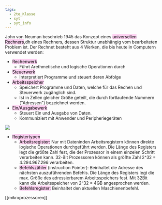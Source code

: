 ```yaml
---
tags:
  - 2te_Klasse
  - syt
  - syt_info
---
```


John von Neuman beschrieb 1945 das Konzept eines <mark style="background: #FFB8EBA6;">universellen Rechners</mark>,dh eines Rechners, dessen Struktur unabhängig vom bearbeiteten Problem ist. Der Rechnet besteht aus 4 Werken, die bis heute in Computern verwendet werden:

- <mark style="background: #FFB8EBA6;">Rechenwerk</mark>
	- Führt Arethmetische und logische Operationen durch
- <mark style="background: #FFB8EBA6;">Steuerwerk</mark>
	- Interpretiert Programme und steuert deren Abfolge
- <mark style="background: #FFB8EBA6;">Arbeitsspeicher</mark>
	- Speichert Programme und Daten, welche für das Rechen und Steuerwerk zugänglich sind.
	- Ist in Zellen gleicher Größe geteilt, die durch fortlaufende Nummern ("Adressen") bezeichnet werden.
- <mark style="background: #FFB8EBA6;">Ein/Ausgabewerk</mark>
	- Steuert Ein und Ausgabe von Daten.
	- Kommuniziert mit Anwender und Peripheriegeräten

![](DR28-02-2024-18.excalidraw.svg)

- <mark style="background: #FFB8EBA6;">Registertypen</mark>
	- <mark style="background: #FFB8EBA6;">Arbeitsregister:</mark> Nur mit Dateninden Arbeitsregistern können direkte logische Operationen durchgeführt werden. Die Länge des Registers legt die größte Zahl fest, die der Prozessor in einem einzelen Schritt verarbeiten kann. 32-Bit Prozessoren können als größte Zahl 2^32 = 4.294.967.296 verarbeiten.
	- <mark style="background: #FFB8EBA6;">Befehlszähler</mark> (instruction Pointer): Beinhaltet die Adresse des nächsten auszuführenden Befehls. Die Länge des Registers legt die max. Größe des adressierbarem Arbeitsspeichers fest. Mit 32Bit kann die Arbeitsspeicher von 2^32 = 4GB angesprochen werden.
	- <mark style="background: #FFB8EBA6;">Befehlsregister:</mark> Beinhaltet den aktuellen Maschienenbefehl.

[[mikroprozessoren]]